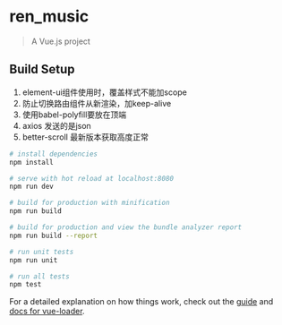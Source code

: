 # ren_music

> A Vue.js project

## Build Setup
1. element-ui组件使用时，覆盖样式不能加scope
2. 防止切换路由组件从新渲染，加keep-alive
3. 使用babel-polyfill要放在顶端
4. axios 发送的是json
5. better-scroll 最新版本获取高度正常

``` bash
# install dependencies
npm install

# serve with hot reload at localhost:8080
npm run dev

# build for production with minification
npm run build

# build for production and view the bundle analyzer report
npm run build --report

# run unit tests
npm run unit

# run all tests
npm test
```

For a detailed explanation on how things work, check out the [guide](http://vuejs-templates.github.io/webpack/) and [docs for vue-loader](http://vuejs.github.io/vue-loader).
